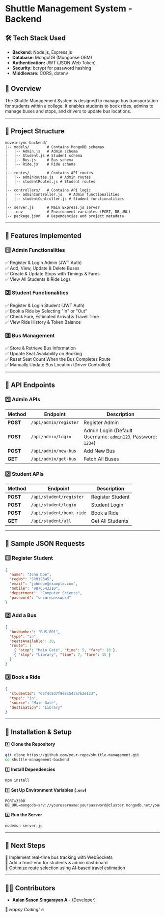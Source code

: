 # Shuttle Management System - Backend

## 🛠 Tech Stack Used
- **Backend:** Node.js, Express.js
- **Database:** MongoDB (Mongoose ORM)
- **Authentication:** JWT (JSON Web Token)
- **Security:** bcrypt for password hashing
- **Middleware:** CORS, dotenv

## 🚀 Overview
  
The Shuttle Management System is designed to manage bus transportation for students within a college. It enables students to book rides, admins to manage buses and stops, and drivers to update bus locations.

---

## 📌 Project Structure
```
moveinsync-backend/
|-- models/        # Contains MongoDB schemas
|   |-- Admin.js   # Admin schema
|   |-- Student.js # Student schema
|   |-- Bus.js     # Bus schema
|   |-- Ride.js    # Ride schema
|
|-- routes/        # Contains API routes
|   |-- adminRoutes.js   # Admin routes
|   |-- studentRoutes.js # Student routes
|
|-- controllers/   # Contains API logic
|   |-- adminController.js   # Admin functionalities
|   |-- studentController.js # Student functionalities
|
|-- server.js      # Main Express.js server
|-- .env           # Environment variables (PORT, DB_URL)
|-- package.json   # Dependencies and project metadata
```

---

## 📌 Features Implemented

### **1️⃣ Admin Functionalities**
✅ Register & Login Admin (JWT Auth)  
✅ Add, View, Update & Delete Buses  
✅ Create & Update Stops with Timings & Fares  
✅ View All Students & Ride Logs  

### **2️⃣ Student Functionalities**
✅ Register & Login Student (JWT Auth)  
✅ Book a Ride by Selecting "In" or "Out"  
✅ Check Fare, Estimated Arrival & Travel Time  
✅ View Ride History & Token Balance  

### **3️⃣ Bus Management**
✅ Store & Retrieve Bus Information  
✅ Update Seat Availability on Booking  
✅ Reset Seat Count When the Bus Completes Route  
✅ Manually Update Bus Location (Driver Controlled)  

---

## 📌 API Endpoints

### **1️⃣ Admin APIs**
| Method | Endpoint | Description |
|--------|---------|-------------|
| **POST** | `/api/admin/register` | Register Admin |
| **POST** | `/api/admin/login` | Admin Login (Default Username: `admin123`, Password: `1234`) |
| **POST** | `/api/admin/new-bus` | Add New Bus |
| **GET** | `/api/admin/get-bus` | Fetch All Buses |

### **2️⃣ Student APIs**
| Method | Endpoint | Description |
|--------|---------|-------------|
| **POST** | `/api/student/register` | Register Student |
| **POST** | `/api/student/login` | Student Login |
| **POST** | `/api/student/book-ride` | Book a Ride |
| **GET** | `/api/student/all` | Get All Students |

---

## 📌 Sample JSON Requests

### **1️⃣ Register Student**
```json
{
  "name": "John Doe",
  "regNo": "SRM12345",
  "email": "johndoe@example.com",
  "mobile": "9876543210",
  "department": "Computer Science",
  "password": "securepassword"
}
```

### **2️⃣ Add a Bus**
```json
{
  "busNumber": "BUS-001",
  "type": "in",
  "seatsAvailable": 30,
  "route": [
    { "stop": "Main Gate", "time": 5, "fare": 10 },
    { "stop": "Library", "time": 7, "fare": 15 }
  ]
}
```

### **3️⃣ Book a Ride**
```json
{
  "studentId": "65f4c8d7f9e8c543a7b2e123",
  "type": "in",
  "source": "Main Gate",
  "destination": "Library"
}
```

---

## 📌 Installation & Setup
1️⃣ **Clone the Repository**  
```sh
git clone https://github.com/your-repo/shuttle-management.git
cd shuttle-management-backend
```

2️⃣ **Install Dependencies**  
```sh
npm install
```

3️⃣ **Set Up Environment Variables (`.env`)**  
```
PORT=3500
DB_URL=mongodb+srv://yourusername:yourpassword@cluster.mongodb.net/yourdbname
```

4️⃣ **Run the Server**  
```sh
nodemon server.js
```

---

## 📌 Next Steps
🚀 Implement real-time bus tracking with WebSockets  
🚀 Add a front-end for students & admin dashboard  
🚀 Optimize route selection using AI-based travel estimation  

---

## 👨‍💻 Contributors
- **Aalan Sason Singarayan A** - (Developer)  

🚀 *Happy Coding!* 🔥


